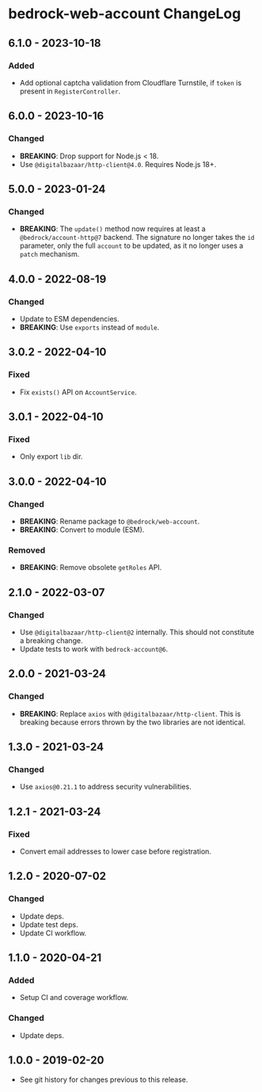 # bedrock-web-account ChangeLog

## 6.1.0 - 2023-10-18

### Added
- Add optional captcha validation from Cloudflare Turnstile, if `token` is
  present in `RegisterController`.

## 6.0.0 - 2023-10-16

### Changed
- **BREAKING**: Drop support for Node.js < 18.
- Use `@digitalbazaar/http-client@4.0`. Requires Node.js 18+.

## 5.0.0 - 2023-01-24

### Changed
- **BREAKING**: The `update()` method now requires at least a
  `@bedrock/account-http@7` backend. The signature no longer takes the `id`
  parameter, only the full `account` to be updated, as it no longer uses
  a `patch` mechanism.

## 4.0.0 - 2022-08-19

### Changed
- Update to ESM dependencies.
- **BREAKING**: Use `exports` instead of `module`.

## 3.0.2 - 2022-04-10

### Fixed
- Fix `exists()` API on `AccountService`.

## 3.0.1 - 2022-04-10

### Fixed
- Only export `lib` dir.

## 3.0.0 - 2022-04-10

### Changed
- **BREAKING**: Rename package to `@bedrock/web-account`.
- **BREAKING**: Convert to module (ESM).

### Removed
- **BREAKING**: Remove obsolete `getRoles` API.

## 2.1.0 - 2022-03-07

### Changed
- Use `@digitalbazaar/http-client@2` internally. This should not constitute
  a breaking change.
- Update tests to work with `bedrock-account@6`.

## 2.0.0 - 2021-03-24

### Changed
- **BREAKING**: Replace `axios` with `@digitalbazaar/http-client`. This is
  breaking because errors thrown by the two libraries are not identical.

## 1.3.0 - 2021-03-24

### Changed
- Use `axios@0.21.1` to address security vulnerabilities.

## 1.2.1 - 2021-03-24

### Fixed
- Convert email addresses to lower case before registration.

## 1.2.0 - 2020-07-02

### Changed
- Update deps.
- Update test deps.
- Update CI workflow.

## 1.1.0 - 2020-04-21

### Added
- Setup CI and coverage workflow.

### Changed
- Update deps.

## 1.0.0 - 2019-02-20
- See git history for changes previous to this release.
